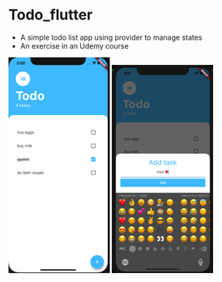 # Todo_flutter

- A simple todo list app using provider to manage states 
- An exercise in an Udemy course

<div>
<img src="https://github.com/realshaka/todo_flutter/blob/master/main_screen.png" width="200"/>
<img src="https://github.com/realshaka/todo_flutter/blob/master/add_task.png" width="200"/>
</div>

